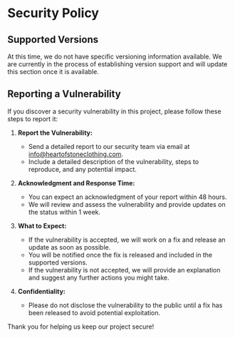# Security Policy

## Supported Versions

At this time, we do not have specific versioning information available. We are currently in the process of establishing version support and will update this section once it is available.

## Reporting a Vulnerability

If you discover a security vulnerability in this project, please follow these steps to report it:

1. **Report the Vulnerability:**
   - Send a detailed report to our security team via email at [info@heartofstoneclothing.com](mailto:info@heartofstoneclothing.com).
   - Include a detailed description of the vulnerability, steps to reproduce, and any potential impact.

2. **Acknowledgment and Response Time:**
   - You can expect an acknowledgment of your report within 48 hours.
   - We will review and assess the vulnerability and provide updates on the status within 1 week.

3. **What to Expect:**
   - If the vulnerability is accepted, we will work on a fix and release an update as soon as possible.
   - You will be notified once the fix is released and included in the supported versions.
   - If the vulnerability is not accepted, we will provide an explanation and suggest any further actions you might take.

4. **Confidentiality:**
   - Please do not disclose the vulnerability to the public until a fix has been released to avoid potential exploitation.

Thank you for helping us keep our project secure!
